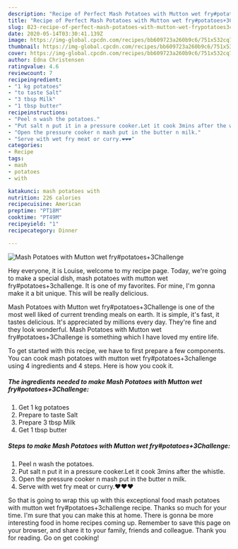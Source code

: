 ```yaml
---
description: "Recipe of Perfect Mash Potatoes with Mutton wet fry#potatoes+3Challenge"
title: "Recipe of Perfect Mash Potatoes with Mutton wet fry#potatoes+3Challenge"
slug: 823-recipe-of-perfect-mash-potatoes-with-mutton-wet-frypotatoes3challenge
date: 2020-05-14T03:30:41.139Z
image: https://img-global.cpcdn.com/recipes/bb609723a260b9c6/751x532cq70/mash-potatoes-with-mutton-wet-frypotatoes3challenge-recipe-main-photo.jpg
thumbnail: https://img-global.cpcdn.com/recipes/bb609723a260b9c6/751x532cq70/mash-potatoes-with-mutton-wet-frypotatoes3challenge-recipe-main-photo.jpg
cover: https://img-global.cpcdn.com/recipes/bb609723a260b9c6/751x532cq70/mash-potatoes-with-mutton-wet-frypotatoes3challenge-recipe-main-photo.jpg
author: Edna Christensen
ratingvalue: 4.6
reviewcount: 7
recipeingredient:
- "1 kg potatoes"
- "to taste Salt"
- "3 tbsp Milk"
- "1 tbsp butter"
recipeinstructions:
- "Peel n wash the potatoes."
- "Put salt n put it in a pressure cooker.Let it cook 3mins after the whistle."
- "Open the pressure cooker n mash put in the butter n milk."
- "Serve with wet fry meat or curry.❤❤❤"
categories:
- Recipe
tags:
- mash
- potatoes
- with

katakunci: mash potatoes with 
nutrition: 226 calories
recipecuisine: American
preptime: "PT18M"
cooktime: "PT49M"
recipeyield: "1"
recipecategory: Dinner

---
```



![Mash Potatoes with Mutton wet fry#potatoes+3Challenge](https://img-global.cpcdn.com/recipes/bb609723a260b9c6/751x532cq70/mash-potatoes-with-mutton-wet-frypotatoes3challenge-recipe-main-photo.jpg)

Hey everyone, it is Louise, welcome to my recipe page. Today, we're going to make a special dish, mash potatoes with mutton wet fry#potatoes+3challenge. It is one of my favorites. For mine, I'm gonna make it a bit unique. This will be really delicious.

Mash Potatoes with Mutton wet fry#potatoes+3Challenge is one of the most well liked of current trending meals on earth. It is simple, it's fast, it tastes delicious. It's appreciated by millions every day. They're fine and they look wonderful. Mash Potatoes with Mutton wet fry#potatoes+3Challenge is something which I have loved my entire life.




To get started with this recipe, we have to first prepare a few components. You can cook mash potatoes with mutton wet fry#potatoes+3challenge using 4 ingredients and 4 steps. Here is how you cook it.

<!--inarticleads1-->

##### The ingredients needed to make Mash Potatoes with Mutton wet fry#potatoes+3Challenge:

1. Get 1 kg potatoes
1. Prepare to taste Salt
1. Prepare 3 tbsp Milk
1. Get 1 tbsp butter




<!--inarticleads2-->

##### Steps to make Mash Potatoes with Mutton wet fry#potatoes+3Challenge:

1. Peel n wash the potatoes.
1. Put salt n put it in a pressure cooker.Let it cook 3mins after the whistle.
1. Open the pressure cooker n mash put in the butter n milk.
1. Serve with wet fry meat or curry.❤❤❤




So that is going to wrap this up with this exceptional food mash potatoes with mutton wet fry#potatoes+3challenge recipe. Thanks so much for your time. I'm sure that you can make this at home. There is gonna be more interesting food in home recipes coming up. Remember to save this page on your browser, and share it to your family, friends and colleague. Thank you for reading. Go on get cooking!
